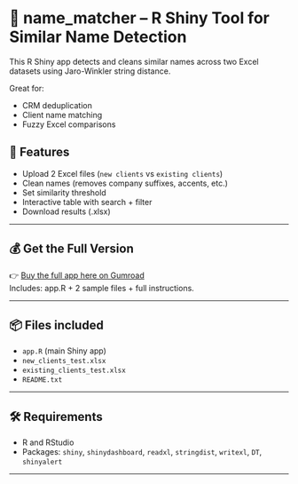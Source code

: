 # 🧠 name_matcher – R Shiny Tool for Similar Name Detection

This R Shiny app detects and cleans similar names across two Excel datasets using Jaro-Winkler string distance.

Great for:
- CRM deduplication
- Client name matching
- Fuzzy Excel comparisons

## 🚀 Features
- Upload 2 Excel files (`new clients` vs `existing clients`)
- Clean names (removes company suffixes, accents, etc.)
- Set similarity threshold
- Interactive table with search + filter
- Download results (.xlsx)

---

## 💰 Get the Full Version

👉 [Buy the full app here on Gumroad](https://bergmannia8.gumroad.com/l/name-matcher)  
Includes: app.R + 2 sample files + full instructions.

---

## 📦 Files included
- `app.R` (main Shiny app)
- `new_clients_test.xlsx`
- `existing_clients_test.xlsx`
- `README.txt`

---

## 🛠 Requirements
- R and RStudio
- Packages: `shiny`, `shinydashboard`, `readxl`, `stringdist`, `writexl`, `DT`, `shinyalert`

---


